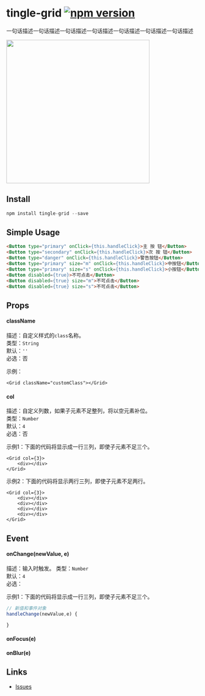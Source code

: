 # tingle-grid [![npm version](https://badge.fury.io/js/tingle-grid.svg)](http://badge.fury.io/js/tingle-grid)

一句话描述一句话描述一句话描述一句话描述一句话描述一句话描述一句话描述

<img src="https://img.alicdn.com/tps/TB10cIXJpXXXXbaXXXXXXXXXXXX-750-1254.png" width="375"/>

## Install

```js
npm install tingle-grid --save
```

## Simple Usage

```html
<Button type="primary" onClick={this.handleClick}>主 按 钮</Button>
<Button type="secondary" onClick={this.handleClick}>次 按 钮</Button>
<Button type="danger" onClick={this.handleClick}>警告按钮</Button>
<Button type="primary" size="m" onClick={this.handleClick}>中按钮</Button>
<Button type="primary" size="s" onClick={this.handleClick}>小按钮</Button>
<Button disabled={true}>不可点击</Button>
<Button disabled={true} size="m">不可点击</Button>
<Button disabled={true} size="s">不可点击</Button>
```

## Props

#### className

描述：自定义样式的`class`名称。  
类型：`String`  
默认：`''`  
必选：否

示例：

```
<Grid className="customClass"></Grid>
```

#### col

描述：自定义列数，如果子元素不足整列，将以空元素补位。  
类型：`Number`  
默认：`4`  
必选：否

示例1：下面的代码将显示成一行三列，即使子元素不足三个。

```
<Grid col={3}>
	<div></div>
</Grid>
```

示例2：下面的代码将显示两行三列，即使子元素不足两行。

```
<Grid col={3}>
	<div></div>
	<div></div>
	<div></div>
	<div></div>
</Grid>
```

## Event

#### onChange(newValue, e)


描述：输入时触发。
类型：`Number`  
默认：`4`  
必选：

示例1：下面的代码将显示成一行三列，即使子元素不足三个。

```javascript
// 新值和事件对象
handleChange(newValue,e) {

}

```

#### onFocus(e)

#### onBlur(e)

## Links

- [Issues](http://github.com/tinglejs/tingle-grid/issues)